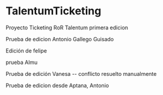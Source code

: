 # TalentumTicketing
Proyecto Ticketing RoR Talentum primera edicion

Prueba de edicion Antonio Gallego Guisado

Edición de felipe

prueba Almu

Prueba de edición Vanesa -- conflicto resuelto manualmente

Prueba de edicion desde Aptana, Antonio